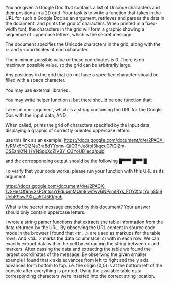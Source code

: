 You are given a Google Doc that contains a list of Unicode characters and their positions in a 2D grid. Your task is to write a function that takes in the URL for such a Google Doc as an argument, retrieves and parses the data in the document, and prints the grid of characters. When printed in a fixed-width font, the characters in the grid will form a graphic showing a sequence of uppercase letters, which is the secret message.

The document specifies the Unicode characters in the grid, along with the x- and y-coordinates of each character.

The minimum possible value of these coordinates is 0. There is no maximum possible value, so the grid can be arbitrarily large.

Any positions in the grid that do not have a specified character should be filled with a space character.

You may use external libraries.

You may write helper functions, but there should be one function that:

Takes in one argument, which is a string containing the URL for the Google Doc with the input data, AND

When called, prints the grid of characters specified by the input data, displaying a graphic of correctly oriented uppercase letters.

use this link as an example:
https://docs.google.com/document/d/e/2PACX-1vRMx5YQlZNa3ra8dYYxmv-QIQ3YJe8tbI3kqcuC7lQiZm-CSEznKfN_HYNSpoXcZIV3Y_O3YoUB1ecq/pub

and the corresponding output should be the following
█▀▀▀
█▀▀ 
█   



To verify that your code works, please run your function with this URL as its argument:

https://docs.google.com/document/d/e/2PACX-1vSHesOf9hv2sPOntssYrEdubmMQm8lwjfwv6NPjjmIRYs_FOYXtqrYgjh85jBUebK9swPXh_a5TJ5Kl/pub

What is the secret message encoded by this document? Your answer should only contain uppercase letters.


I wrote a string parser functions that extracts the table information from the data returned by the URL. 
By observing the URL content in source code mode in the browser I found that <tr ...> </tr> are used as markups for the table rows. 
And <td.. > </td> marks the data columns(cells) with in each row. 
We can exactly  extract data within the cell by extracting the string between > and </span> markers.
 After passing the data and extracting the table we found the largest coordinates of the message. 
 By observing the  given smaller example I found that x axis advances from left to right and the y axis advances form bottom to top. i.e. the origin (0,0) 
is at the bottom left of the console after everything is printed. Using the  available table data corresponding characters were inserted into the correct string location.

